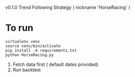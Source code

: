 v0.1.0 Trend Following Strategy ( nickname 'HorseRacing' )

# To run

```
virtualenv venv
source venv/bin/activate
pip install -4 requirements.txt
python HorseRacing.py
```

1. Fetch data first ( default dates provided)
2. Run backtest